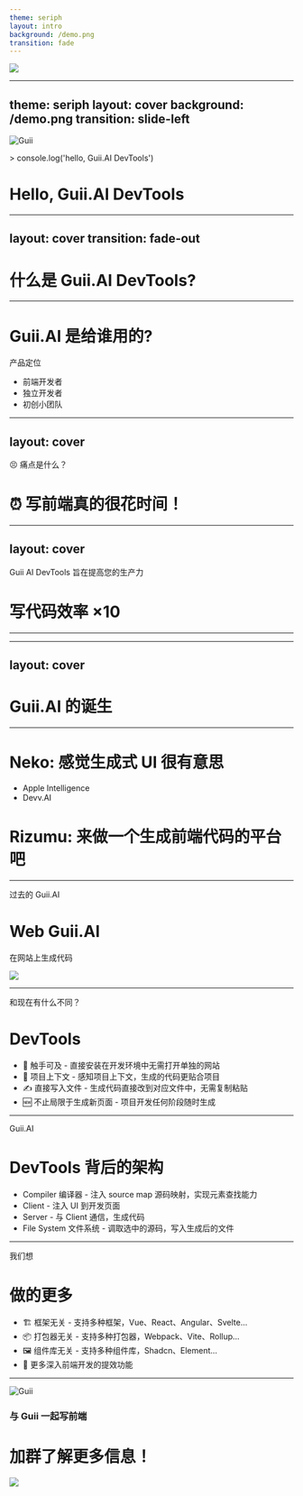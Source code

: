 ```yaml
---
theme: seriph
layout: intro
background: /demo.png
transition: fade
---
```


<img class="absolute inset-0 w-full h-full object-cover" src="/demo.png" />

---
theme: seriph
layout: cover
background: /demo.png
transition: slide-left
---

<div space-y-10 flex flex-col items-center>
  <div flex justify-center>
    <img src="/logo-guii.png" class="size-40" alt="Guii" />
  </div>
  <div p-5 bg="white/80" backdrop-blur-sm shadow-xl rounded-2xl text-black>
    <p class="!p-0 !m-0" text-left text-gray-7>
      > console.log('hello, Guii.AI DevTools')
    </p>
    <h1 class="!p-0 !m-0">
      Hello,
      <span class="font-900 bg-clip-text text-white/0 bg-gradient-to-rb from-green-400 to-blue-500">
        Guii.AI
      </span>
      DevTools
    </h1>
  </div>
</div>

---
layout: cover
transition: fade-out
---

<h1>
  什么是
  <span class="font-900 bg-clip-text text-white/0 bg-gradient-to-rb from-green-400 to-blue-500">
    Guii.AI
  </span>
  DevTools?
</h1>

---

# Guii.AI 是给谁用的?

产品定位

<v-clicks>

- 前端开发者
- 独立开发者
- 初创小团队

</v-clicks>

---
layout: cover
---

😣 痛点是什么？

<v-click>

# ⏰ 写前端真的很花时间！

</v-click>

---
layout: cover
---

<p text-gray-3>
Guii AI DevTools 旨在提高您的生产力
</p>

<h1 v-click>
  写代码效率
  <span class="font-900 bg-clip-text text-white/0 bg-gradient-to-rb from-green-400 to-blue-500">
  ×10
  </span>
</h1>

---

<SlidevVideo autoplay class="absolute inset-0" controls w="100%" h="100%">
  <source src="https://pub-02c0d9cf56bf494ca028e591af37bfb5.r2.dev/Guii-ai-devtools-demo.mp4" />
</SlidevVideo>

---
layout: cover
---

# Guii.AI 的诞生

---

# Neko: 感觉生成式 UI 很有意思

- Apple Intelligence
- Devv.AI

<v-click>

# Rizumu: 来做一个生成前端代码的平台吧

</v-click>

---

过去的 Guii.AI

<v-click>

# Web Guii.AI

在网站上生成代码

</v-click>

<v-click>

<img src="/guii-web.jpeg" w-full h-340px object-contain />

</v-click>

---

和现在有什么不同？

# DevTools

<v-clicks>

- 🙌 触手可及 - 直接安装在开发环境中无需打开单独的网站
- 🫧 项目上下文 - 感知项目上下文，生成的代码更贴合项目
- ✍️ 直接写入文件 - 生成代码直接改到对应文件中，无需复制粘贴
- 🆕 不止局限于生成新页面 - 项目开发任何阶段随时生成

</v-clicks>

---

Guii.AI

# DevTools 背后的架构

<v-clicks>

- Compiler 编译器 - 注入 source map 源码映射，实现元素查找能力
- Client - 注入 UI 到开发页面
- Server - 与 Client 通信，生成代码
- File System 文件系统 - 调取选中的源码，写入生成后的文件

</v-clicks>

---

我们想
# 做的更多

<v-clicks>

- 🏗️ 框架无关 - 支持多种框架，Vue、React、Angular、Svelte...
- 📦 打包器无关 - 支持多种打包器，Webpack、Vite、Rollup...
- 🖼️ 组件库无关 - 支持多种组件库，Shadcn、Element...
- 🚀 更多深入前端开发的提效功能

</v-clicks>

---

<div flex flex-col justify-center items-center gap-5>
  <div flex items-center gap-4>
    <img src="/logo-guii.png" class="size-25" alt="Guii" />
    <div space-y-3>
      <h3 class="!text-xl"><span bg-blue-3 text-black p-1 px-2>与 Guii 一起写前端</span></h3>
      <h1 text-white class="!text-white">加群了解更多信息！</h1>
    </div>
  </div>
  <div flex justify-center items-center>
    <div bg-white rounded-t-2xl>
      <img h-400px object-cover src="/qrc.png" />
    </div>
  </div>
</div>
